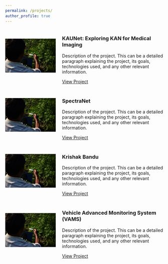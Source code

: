 ```yaml
---
permalink: /projects/
author_profile: true
---
```

<div style="margin-bottom: 20px;">
  <div style="display: flex; align-items: center; margin-bottom: 20px;">
    <div style="flex: 1;">
      <img src="../images/Krishi_Bandhu.JPG" alt="Project Image" style="max-width: 100%; height: auto;">
    </div>
    <div style="flex: 2; padding-left: 20px;">
      <h3>KAUNet: Exploring KAN for Medical Imaging</h3>
      <p>Description of the project. This can be a detailed paragraph explaining the project, its goals, technologies used, and any other relevant information.</p>
      <a href="LINK_TO_PROJECT">View Project</a>
    </div>
  </div>
  <div style="display: flex; align-items: center; margin-bottom: 20px;">
    <div style="flex: 1;">
      <img src="../images/Krishi_Bandhu.JPG" alt="Project Image" style="max-width: 100%; height: auto;">
    </div>
    <div style="flex: 2; padding-left: 20px;">
      <h3>SpectraNet</h3>
      <p>Description of the project. This can be a detailed paragraph explaining the project, its goals, technologies used, and any other relevant information.</p>
      <a href="LINK_TO_PROJECT">View Project</a>
    </div>
  </div>
  <div style="display: flex; align-items: center; margin-bottom: 20px;">
    <div style="flex: 1;">
      <img src="../images/Krishi_Bandhu.JPG" alt="Project Image" style="max-width: 100%; height: auto;">
    </div>
    <div style="flex: 2; padding-left: 20px;">
      <h3>Krishak Bandu</h3>
      <p>Description of the project. This can be a detailed paragraph explaining the project, its goals, technologies used, and any other relevant information.</p>
      <a href="LINK_TO_PROJECT">View Project</a>
    </div>
  </div>
  <div style="display: flex; align-items: center; margin-bottom: 20px;">
  <div style="flex: 1;">
    <img src="../images/Krishi_Bandhu.JPG" alt="Project Image" style="max-width: 100%; height: auto;">
  </div>
  <div style="flex: 2; padding-left: 20px;">
    <h3>Vehicle Advanced Monitoring System (VAMS)</h3>
    <p>Description of the project. This can be a detailed paragraph explaining the project, its goals, technologies used, and any other relevant information.</p>
    <a href="LINK_TO_PROJECT">View Project</a>
  </div>
</div>
</div>

